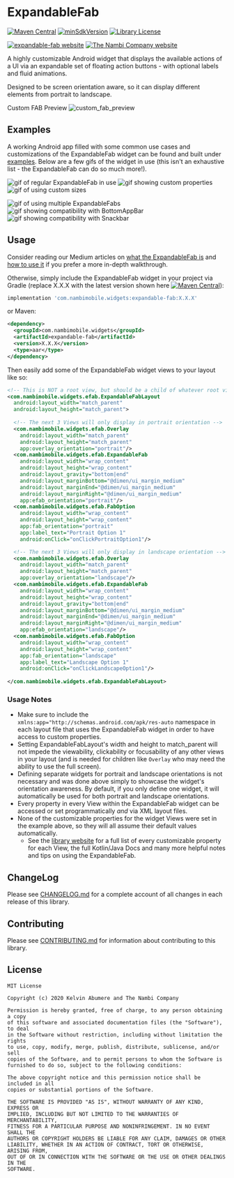 # ExpandableFab
[![Maven Central](https://img.shields.io/maven-central/v/com.nambimobile.widgets/expandable-fab)](https://search.maven.org/artifact/com.nambimobile.widgets/expandable-fab)
[![minSdkVersion](https://img.shields.io/badge/minSdk-15-blue)](/library/build.gradle)
[![Library License](https://img.shields.io/github/license/nambicompany/expandable-fab)](LICENSE.txt)

[![expandable-fab website](https://img.shields.io/badge/docs%20%2F%20website-github.io-blue)](https://nambicompany.github.io/expandable-fab/)
[![The Nambi Company website](https://img.shields.io/badge/visit%20us-nambi.io-blue)](http://www.nambi.io)

A highly customizable Android widget that displays the available actions of a UI via an expandable set of floating action buttons - with optional labels and fluid animations.

Designed to be screen orientation aware, so it can display different elements from portrait to landscape.

Custom FAB Preview
![custom_fab_preview](docs/gallery/custom_fab_preview.jpg)

## Examples
A working Android app filled with some common use cases and customizations of the ExpandableFab widget can be found and built under [examples](/examples). Below are a few gifs of the widget in use (this isn't an exhaustive list - the ExpandableFab can do so much more!).

![gif of regular ExpandableFab in use](docs/gallery/expandable_fab.gif)
![gif showing custom properties](docs/gallery/highly_customizable.gif)
![gif of using custom sizes](docs/gallery/custom_sizes.gif)

![gif of using multiple ExpandableFabs](docs/gallery/multiple_expandable_fabs.gif)
![gif showing compatibility with BottomAppBar](docs/gallery/bottom_app_bar_compatibility.gif)
![gif showing compatibility with Snackbar](docs/gallery/snackbar_compatibility.gif)


## Usage
Consider reading our Medium articles on [what the ExpandableFab is](https://uxdesign.cc/a-modern-take-on-the-expandable-floating-action-button-for-android-aka-speed-dial-4146e63c658c) and [how to use it](https://uxdesign.cc/how-to-use-the-expandable-floating-action-button-9c6fdedc4169) if you prefer a more in-depth walkthrough.

Otherwise, simply include the ExpandableFab widget in your project via Gradle (replace X.X.X with the latest version shown here [![Maven Central](https://img.shields.io/maven-central/v/com.nambimobile.widgets/expandable-fab)](https://search.maven.org/artifact/com.nambimobile.widgets/expandable-fab)):

```groovy
implementation 'com.nambimobile.widgets:expandable-fab:X.X.X'
```

or Maven:

```xml
<dependency>
  <groupId>com.nambimobile.widgets</groupId>
  <artifactId>expandable-fab</artifactId>
  <version>X.X.X</version>
  <type>aar</type>
</dependency>
```

Then easily add some of the ExpandableFab widget views to your layout like so:

```xml
<!-- This is NOT a root view, but should be a child of whatever root view you choose (CoordinatorLayout, ConstraintLayout, etc) -->
<com.nambimobile.widgets.efab.ExpandableFabLayout
  android:layout_width="match_parent"
  android:layout_height="match_parent">
  
  <!-- The next 3 Views will only display in portrait orientation -->          
  <com.nambimobile.widgets.efab.Overlay
    android:layout_width="match_parent"
    android:layout_height="match_parent"
    app:overlay_orientation="portrait"/>
  <com.nambimobile.widgets.efab.ExpandableFab
    android:layout_width="wrap_content"
    android:layout_height="wrap_content"
    android:layout_gravity="bottom|end"
    android:layout_marginBottom="@dimen/ui_margin_medium"
    android:layout_marginEnd="@dimen/ui_margin_medium"
    android:layout_marginRight="@dimen/ui_margin_medium"
    app:efab_orientation="portrait"/>
  <com.nambimobile.widgets.efab.FabOption
    android:layout_width="wrap_content"
    android:layout_height="wrap_content"
    app:fab_orientation="portrait"
    app:label_text="Portrait Option 1"
    android:onClick="onClickPortraitOption1"/>

  <!-- The next 3 Views will only display in landscape orientation -->
  <com.nambimobile.widgets.efab.Overlay
    android:layout_width="match_parent"
    android:layout_height="match_parent"
    app:overlay_orientation="landscape"/>
  <com.nambimobile.widgets.efab.ExpandableFab
    android:layout_width="wrap_content"
    android:layout_height="wrap_content"
    android:layout_gravity="bottom|end"
    android:layout_marginBottom="@dimen/ui_margin_medium"
    android:layout_marginEnd="@dimen/ui_margin_medium"
    android:layout_marginRight="@dimen/ui_margin_medium"
    app:efab_orientation="landscape"/>
  <com.nambimobile.widgets.efab.FabOption
    android:layout_width="wrap_content"
    android:layout_height="wrap_content"
    app:fab_orientation="landscape"
    app:label_text="Landscape Option 1"
    android:onClick="onClickLandscapeOption1"/>
            
</com.nambimobile.widgets.efab.ExpandableFabLayout>
```

### Usage Notes
* Make sure to include the `xmlns:app="http://schemas.android.com/apk/res-auto` namespace in each layout file that uses the ExpandableFab widget in order to have access to custom properties.
* Setting ExpandableFabLayout's width and height to match_parent will not impede the viewability, clickability or focusability of any other views in your layout (and is needed for children like `Overlay` who may need the ability to use the full screen).
* Defining separate widgets for portrait and landscape orientations is not necessary and was done above simply to showcase the widget's orientation awareness. By default, if you only define one widget, it will automatically be used for both portrait and landscape orientations.
* Every property in every View within the ExpandableFab widget can be accessed or set programmatically *and* via XML layout files.
* None of the customizable properties for the widget Views were set in the example above, so they will all assume their default values automatically.
    * See the [library website](https://nambicompany.github.io/expandable-fab/) for a full list of every customizable property for each View, the full Kotlin/Java Docs and many more helpful notes and tips on using the ExpandableFab.


## ChangeLog
Please see [CHANGELOG.md](/CHANGELOG.md) for a complete account of all changes in each release of this library.


## Contributing
Please see [CONTRIBUTING.md](/CONTRIBUTING.md) for information about contributing to this library.


## License
```
MIT License

Copyright (c) 2020 Kelvin Abumere and The Nambi Company

Permission is hereby granted, free of charge, to any person obtaining a copy
of this software and associated documentation files (the "Software"), to deal
in the Software without restriction, including without limitation the rights
to use, copy, modify, merge, publish, distribute, sublicense, and/or sell
copies of the Software, and to permit persons to whom the Software is
furnished to do so, subject to the following conditions:

The above copyright notice and this permission notice shall be included in all
copies or substantial portions of the Software.

THE SOFTWARE IS PROVIDED "AS IS", WITHOUT WARRANTY OF ANY KIND, EXPRESS OR
IMPLIED, INCLUDING BUT NOT LIMITED TO THE WARRANTIES OF MERCHANTABILITY,
FITNESS FOR A PARTICULAR PURPOSE AND NONINFRINGEMENT. IN NO EVENT SHALL THE
AUTHORS OR COPYRIGHT HOLDERS BE LIABLE FOR ANY CLAIM, DAMAGES OR OTHER
LIABILITY, WHETHER IN AN ACTION OF CONTRACT, TORT OR OTHERWISE, ARISING FROM,
OUT OF OR IN CONNECTION WITH THE SOFTWARE OR THE USE OR OTHER DEALINGS IN THE
SOFTWARE.
```